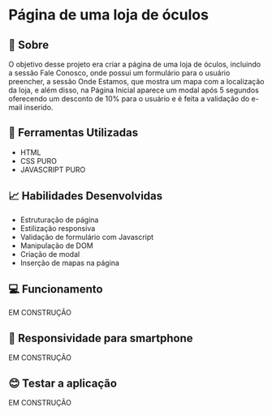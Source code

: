 # Página de uma loja de óculos
 <h2> 💬 Sobre </h2>
 
 O objetivo desse projeto era criar a página de uma loja de óculos, incluindo a sessão Fale Conosco, onde possui um formulário para o usuário preencher, a sessão Onde Estamos, que mostra um mapa com a localização da loja, e além disso, na Página Inicial aparece um modal após 5 segundos oferecendo um desconto de 10% para o usuário e é feita a validação do e-mail inserido.
 
 <h2> 🔧 Ferramentas Utilizadas </h2>
 
 - HTML
 - CSS PURO
 - JAVASCRIPT PURO

 <h2> 📈 Habilidades Desenvolvidas </h2>
 
 - Estruturação de página
 - Estilização responsiva
 - Validação de formulário com Javascript
 - Manipulação de DOM
 - Criação de modal
 - Inserção de mapas na página

 <h2> 💻 Funcionamento </h2>
 
 EM CONSTRUÇÃO


<h2> 📱 Responsividade para smartphone </h2>

EM CONSTRUÇÃO

 
 <h2> 😊 Testar a aplicação </h2>
 
 EM CONSTRUÇÃO 
 
 ##
